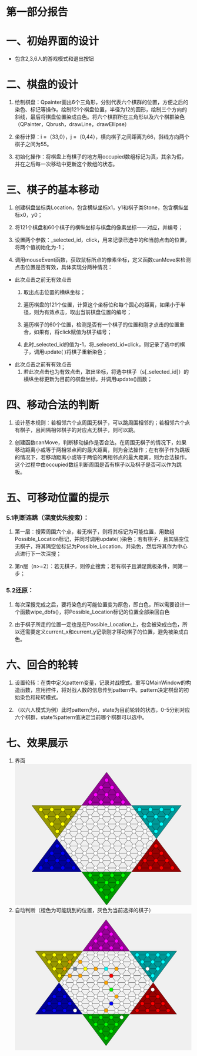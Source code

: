 # 第一部分报告

# 一、初始界面的设计
- 包含2,3,6人的游戏模式和退出按钮

# 二、棋盘的设计
1. 绘制棋盘：Qpainter画出6个三角形，分别代表六个棋群的位置，方便之后的染色、标记等操作。绘制121个棋盘位置，半径为12的圆形，绘制三个方向的斜线，最后将棋盘位置染成白色。将六个棋群所在三角形以及六个棋群染色（QPainter，Qbrush，drawLine，drawEllipse）

2. 坐标计算：i =（33,0），j =（0,44），横向棋子之间距离为66，斜线方向两个棋子之间为55。

3. 初始化操作：将棋盘上有棋子的地方用occupied数组标记为真，其余为假，并在之后每一次移动中更新这个数组的状态。

# 三、棋子的基本移动
1. 创建棋盘坐标类Location，包含横纵坐标x1，y1和棋子类Stone，包含横纵坐标x0，y0；

2. 将121个棋盘和60个棋子的横纵坐标与棋盘的像素坐标一一对应，并编号；

3. 设置两个参数：_selected_id，click，用来记录已选中的和当前点击的位置，将两个值初始化为-1；

4. 调用mouseEvent函数，获取鼠标所点的像素坐标，定义函数canMove来检测点击位置是否有效，具体实现分两种情况：
- 此次点击之前无有效点击
    1. 取出点击位置的横纵坐标；
     
    2. 遍历棋盘的121个位置，计算这个坐标位和每个圆心的距离，如果小于半径，则为有效点击，取出当前棋盘位置的编号；
     
    3. 遍历棋子的60个位置，检测是否有一个棋子的位置和刚才点击的位置重合，如果有，将click赋值为棋子编号；
     
    4. 此时_selected_id的值为-1，将_selecetd_id=click，则记录了选中的棋子，调用update( )将棋子重新染色；
- 此次点击之前有有效点击
    1. 若此次点击也为有效点击，取出坐标，将选中棋子（s[_selected_id]）的横纵坐标更新为目前的棋盘坐标，并调用update()函数；

# 四、移动合法的判断
1. 设计基本规则：若相邻六个点周围无棋子，可以跳周围相邻的；若相邻六个点有棋子，且间隔相邻棋子的对应点无棋子，则可以跳。

2. 创建函数canMove，判断移动操作是否合法。在周围无棋子的情况下，如果移动距离小或等于两相邻点间的最大距离，则为合法操作；在有棋子作为跳板的情况下，若移动距离小或等于两倍的两相邻点的最大距离，则为合法操作。这个过程中由occupied数组判断周围是否有棋子以及棋子是否可以作为跳板。

# 五、可移动位置的提示
### 5.1判断连跳（深度优先搜索）：
1. 第一层：搜索周围六个点，若无棋子，则将其标记为可能位置，用数组Possible_Location标记，并同时调用update( )染色；若有棋子，且其隔空位无棋子，将其隔空位标记为Possible_Location，并染色，然后将其作为中心点进行下一次深搜；

2. 第n层（n>=2）：若无棋子，则停止搜索；若有棋子且满足跳板条件，同第一步；

### 5.2还原：
1. 每次深搜完成之后，要将染色的可能位置变为原色，即白色，所以需要设计一个函数wipe_dbfs()，将Possible_Location标记的位置全部染回白色

2. 由于棋子所走的位置一定也是在Possible_Location上，也会被染成白色，所以还需要定义current_x和current_y记录刚才移动棋子的位置，避免被染成白色。

# 六、回合的轮转
1. 设置轮转：在类中定义pattern变量，记录对战模式。重写QMainWindow的构造函数，应用控件，将对战人数的信息传到pattern中。pattern决定棋盘的初始染色和轮转模式。

2. （以六人模式为例）此时pattern为6，state为目前轮转的状态，0-5分别对应六个棋群，state%pattern值决定当前哪个棋群可以选中。

# 七、效果展示
1. 界面
![](image/interface.png)
2. 自动判断（橙色为可能跳到的位置，灰色为当前选择的棋子）
![](image/judgement.png)

      
      
      
      
      
      
     
        
     
     
      